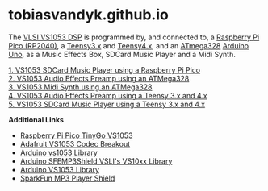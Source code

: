 # tobiasvandyk.github.io

The [VLSI VS1053 DSP](https://www.vlsi.fi/en/products/vs1053.html) is programmed by, and connected to, a [Raspberry Pi Pico (RP2040)](https://www.raspberrypi.com/products/raspberry-pi-pico/), a [Teensy3.x](https://www.pjrc.com/store/teensy36.html) and [Teensy4.x](https://www.pjrc.com/store/teensy41.html), and an [ATmega328](https://www.microchip.com/en-us/product/ATmega328) [Arduino Uno](https://docs.arduino.cc/hardware/uno-rev3), as a Music Effects Box, SDCard Music Player and a Midi Synth.

<p class="header">
  <a href="https://github.com/TobiasVanDyk/Pico-MCU-from-Raspberry-Pi/tree/main/Vs1053Pico">1. VS1053 SDCard Music Player using a Raspberry Pi Pico</a> <br /> 
  <a href="https://github.com/TobiasVanDyk/Audio-Effects-Preamp-VS1053b">2. VS1053 Audio Effects Preamp using an ATMega328</a> <br /> 
  <a href="https://github.com/TobiasVanDyk/VS1053-Micro-Midi-Synthesizer">3. VS1053 Midi Synth using an ATMega328</a> <br /> 
  <a href="https://github.com/TobiasVanDyk/VS1053B-Teensy-36-and-41-Music-Effects">4. VS1053 Audio Effects Preamp using a Teensy 3.x and 4.x</a> <br /> 
  <a href="https://github.com/TobiasVanDyk/VS1053B-Teensy36-Teensy41-SDCard-Music-Player">5. VS1053 SDCard Music Player using a Teensy 3.x and 4.x</a> <br /> 
</p>

**Additional Links**<br>

* [Raspberry Pi Pico TinyGo VS1053](https://github.com/elehobica/pico_tinygo_vs1053)
* [Adafruit VS1053 Codec Breakout](https://github.com/adafruit/Adafruit_VS1053_Library)
* [Arduino vs1053 Library](https://mpflaga.github.io/Arduino_Library-vs1053_for_SdFat/)
* [Arduino SFEMP3Shield VSLI's VS10xx Library](https://github.com/madsci1016/Sparkfun-MP3-Player-Shield-Arduino-Library/)
* [Arduino VS1053 Library](https://github.com/mpflaga/Arduino_Library-vs1053_for_SdFat)
* [SparkFun MP3 Player Shield](https://github.com/sparkfun/MP3_Player_Shield/tree/V_1.5)
